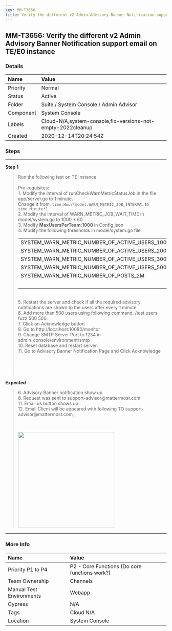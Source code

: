 ```yaml
---
key: MM-T3656
title: Verify the different v2 Admin Advisory Banner Notification support email on TE/E0 instance
---
```


## MM-T3656: Verify the different v2 Admin Advisory Banner Notification support email on TE/E0 instance

### Details

| Name      | Value                                                       |
| :-------- | :---------------------------------------------------------- |
| Priority  | Normal                                                      |
| Status    | Active                                                      |
| Folder    | Suite / System Console / Admin Advisor                      |
| Component | System Console                                              |
| Labels    | Cloud-N/A,system-console,fix-versions-not-empty-2022cleanup |
| Created   | 2020-12-14T20:24:54Z                                        |

### Steps

<hr/>

**Step 1**

> <article>Run the following test on TE instance<br><br>Pre-requisites:<br>1. Modify the interval of runCheckWarnMetricStatusJob in the file app/server.go to 1 minute.<br>Change it from: <code>time.Hour*model.WARN_METRIC_JOB_INTERVAL</code> to <code>time.Minute*1</code><br>2. Modify the interval of WARN_METRIC_JOB_WAIT_TIME in model/system.go to 1000 * 60<br>3. Modify <strong>MaxUsersPerTeam:1000&nbsp;</strong>in Config.json<br>4. Modify the following thresholds in model/system.go file<br><table style="width: 100%;"><tbody><tr><td style="width: 50.0000%;">SYSTEM_WARN_METRIC_NUMBER_OF_ACTIVE_USERS_100<br></td><td style="width: 50.0000%;">10</td></tr><tr><td style="width: 50.0000%;">SYSTEM_WARN_METRIC_NUMBER_OF_ACTIVE_USERS_200<br></td><td style="width: 50.0000%;">20</td></tr><tr><td style="width: 50.0000%;">SYSTEM_WARN_METRIC_NUMBER_OF_ACTIVE_USERS_300<br></td><td style="width: 50.0000%;">30</td></tr><tr><td style="width: 50.0000%;">SYSTEM_WARN_METRIC_NUMBER_OF_ACTIVE_USERS_500<br></td><td style="width: 50.0000%;">50</td></tr><tr><td style="width: 50.0000%;">SYSTEM_WARN_METRIC_NUMBER_OF_POSTS_2M<br></td><td style="width: 50.0000%;">1000</td></tr><tr><td style="width: 50.0000%;"><br></td><td style="width: 50.0000%;"><br></td></tr></tbody></table><br>5. Restart the server and check if all the required advisory<br>notifications are shown to the users after every 1 minute<br>6. Add more than 500 users using following command, /test users fuzz 500 500.<br>7. Click on Acknowledge button<br>8. Go to http://localhost:10080/monitor<br>9. Change SMTP Server Port to 1234 in admin_console/environment/smtp<br>10. Reset database and restart server.<br>11. Go to Advisory Banner Notification Page and Click Acknowledge<br>&nbsp;<br><br><br><br></article>

**Expected**

> <article>6. Advisory Banner notification show up<br>8. Request was sent to support-advisor@mattermost.com<br>11. Email us button shows up<br>12. Email Client will be appeared with following TO support-advisor@mattermost.com,<br><br><h1><img src="https://smartbear-tm4j-prod-us-west-2-attachment-rich-text.s3.us-west-2.amazonaws.com/embedded-f3277290f945470c4add5d21ef3dc7ca7b74388fc7152bfb6b99ae58c66a95a8-1607978644009-1607978644009.png" style="width: 300px;" class="fr-fic fr-fil fr-dib"></h1></article>

<hr/>

### More Info

| Name                     | Value                                         |
| :----------------------- | :-------------------------------------------- |
| Priority P1 to P4        | P2 - Core Functions (Do core functions work?) |
| Team Ownership           | Channels                                      |
| Manual Test Environments | Webapp                                        |
| Cypress                  | N/A                                           |
| Tags                     | Cloud N/A                                     |
| Location                 | System Console                                |
